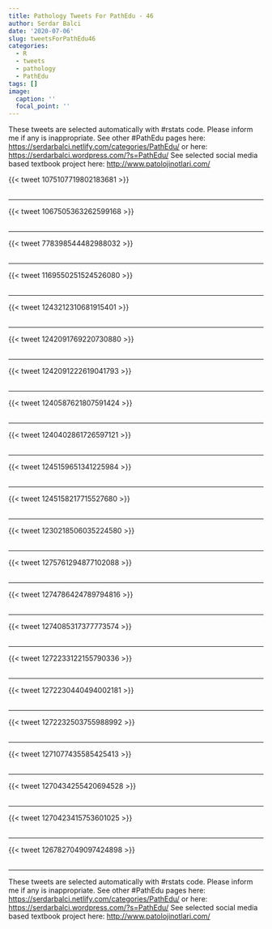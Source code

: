 ```yaml
---
title: Pathology Tweets For PathEdu - 46
author: Serdar Balci
date: '2020-07-06'
slug: tweetsForPathEdu46
categories:
  - R
  - tweets
  - pathology
  - PathEdu
tags: []
image:
  caption: ''
  focal_point: ''
---
```



These tweets are selected automatically with #rstats code. Please inform me if any is inappropriate.
See other #PathEdu pages here: https://serdarbalci.netlify.com/categories/PathEdu/  or here: https://serdarbalci.wordpress.com/?s=PathEdu/ 
See selected social media based textbook project here: http://www.patolojinotlari.com/

{{< tweet 1075107719802183681 >}}
<br>
<br>
<hr>
{{< tweet 1067505363262599168 >}}
<br>
<br>
<hr>
{{< tweet 778398544482988032 >}}
<br>
<br>
<hr>
{{< tweet 1169550251524526080 >}}
<br>
<br>
<hr>
{{< tweet 1243212310681915401 >}}
<br>
<br>
<hr>
{{< tweet 1242091769220730880 >}}
<br>
<br>
<hr>
{{< tweet 1242091222619041793 >}}
<br>
<br>
<hr>
{{< tweet 1240587621807591424 >}}
<br>
<br>
<hr>
{{< tweet 1240402861726597121 >}}
<br>
<br>
<hr>
{{< tweet 1245159651341225984 >}}
<br>
<br>
<hr>
{{< tweet 1245158217715527680 >}}
<br>
<br>
<hr>
{{< tweet 1230218506035224580 >}}
<br>
<br>
<hr>
{{< tweet 1275761294877102088 >}}
<br>
<br>
<hr>
{{< tweet 1274786424789794816 >}}
<br>
<br>
<hr>
{{< tweet 1274085317377773574 >}}
<br>
<br>
<hr>
{{< tweet 1272233122155790336 >}}
<br>
<br>
<hr>
{{< tweet 1272230440494002181 >}}
<br>
<br>
<hr>
{{< tweet 1272232503755988992 >}}
<br>
<br>
<hr>
{{< tweet 1271077435585425413 >}}
<br>
<br>
<hr>
{{< tweet 1270434255420694528 >}}
<br>
<br>
<hr>
{{< tweet 1270423415753601025 >}}
<br>
<br>
<hr>
{{< tweet 1267827049097424898 >}}
<br>
<br>
<hr>


These tweets are selected automatically with #rstats code. Please inform me if any is inappropriate.
See other #PathEdu pages here: https://serdarbalci.netlify.com/categories/PathEdu/  or here: https://serdarbalci.wordpress.com/?s=PathEdu/ 
See selected social media based textbook project here: http://www.patolojinotlari.com/
